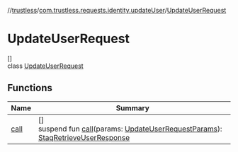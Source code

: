 //[trustless](../../../index.md)/[com.trustless.requests.identity.updateUser](../index.md)/[UpdateUserRequest](index.md)

# UpdateUserRequest

[]\
class [UpdateUserRequest](index.md)

## Functions

| Name | Summary |
|---|---|
| [call](call.md) | []<br>suspend fun [call](call.md)(params: [UpdateUserRequestParams](../-update-user-request-params/index.md)): [StaqRetrieveUserResponse](../../com.trustless.requests.identity/-staq-retrieve-user-response/index.md) |
